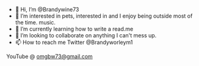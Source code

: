 - 👋 Hi, I’m @Brandywine73
- 👀 I’m interested in pets, interested in and I enjoy being outside most of the time. music.
- 🌱 I’m currently learning how to write a read.me
- 💞️ I’m looking to collaborate on anything I can't mess up.
- 📫 How to reach me Twitter @Brandyworleym1 

YouTube @ omgbw73@gmail.com

<!---
Brandywine73/Brandywine73 is a ✨ special ✨ repository because its `README.md` (this file) appears on your GitHub profile.
You can click the Preview link to take a look at your changes.
--->

